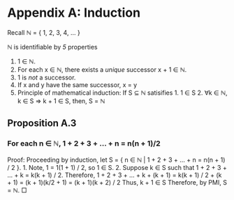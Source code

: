 # Appendix A: Induction
Recall ℕ = { 1, 2, 3, 4, ... }

ℕ is identifiable by _5_ properties
1. 1 ∈ ℕ.
2. For each x ∈ ℕ, there exists a _unique_ successor x + 1 ∈ ℕ.
3. 1 is _not_ a successor.
4. If x and y have the same successor, x = y
5. Principle of mathematical induction:
    If S ⊆ ℕ satisifies
        1. 1 ∈ S
        2. ∀k ∈ ℕ, k ∈ S ⇒ k + 1 ∈ S,
    then, S = ℕ



## Proposition A.3
### For each n ∈ ℕ, 1 + 2 + 3 + ... + n = n(n + 1)/2
Proof:
    Proceeding by induction, let S = { n ∈ ℕ | 1 + 2 + 3 + ... + n = n(n + 1) / 2 }.
    1. Note, 1 = 1(1 + 1) / 2, so 1 ∈ S.
    2. Suppose k ∈ S such that 1 + 2 + 3 + ... + k = k(k + 1) / 2.
        Therefore, 1 + 2 + 3 + ... + k + (k + 1) =
            k(k + 1) / 2 + (k + 1) = 
            (k + 1)(k/2 + 1) =
            (k + 1)(k + 2) / 2
        Thus, k + 1 ∈ S
    Therefore, by PMI, S = ℕ.
□
